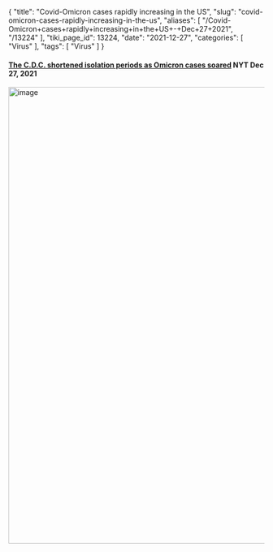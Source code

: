 {
    "title": "Covid-Omicron cases rapidly increasing in the US",
    "slug": "covid-omicron-cases-rapidly-increasing-in-the-us",
    "aliases": [
        "/Covid-Omicron+cases+rapidly+increasing+in+the+US+-+Dec+27+2021",
        "/13224"
    ],
    "tiki_page_id": 13224,
    "date": "2021-12-27",
    "categories": [
        "Virus"
    ],
    "tags": [
        "Virus"
    ]
}


#### [The C.D.C. shortened isolation periods as Omicron cases soared](https://www.nytimes.com/2021/12/27/us/quarantine-5-days.html) NYT Dec 27, 2021

<img src="https://d1bk1kqxc0sym.cloudfront.net/attachments/jpeg/covid-cases-and-hopitalizations-increasing-nyt-dec-27.jpg" alt="image" width="900">